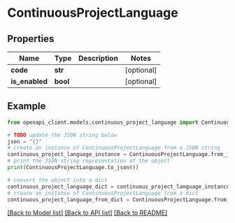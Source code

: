 # ContinuousProjectLanguage


## Properties

Name | Type | Description | Notes
------------ | ------------- | ------------- | -------------
**code** | **str** |  | [optional] 
**is_enabled** | **bool** |  | [optional] 

## Example

```python
from openapi_client.models.continuous_project_language import ContinuousProjectLanguage

# TODO update the JSON string below
json = "{}"
# create an instance of ContinuousProjectLanguage from a JSON string
continuous_project_language_instance = ContinuousProjectLanguage.from_json(json)
# print the JSON string representation of the object
print(ContinuousProjectLanguage.to_json())

# convert the object into a dict
continuous_project_language_dict = continuous_project_language_instance.to_dict()
# create an instance of ContinuousProjectLanguage from a dict
continuous_project_language_from_dict = ContinuousProjectLanguage.from_dict(continuous_project_language_dict)
```
[[Back to Model list]](../README.md#documentation-for-models) [[Back to API list]](../README.md#documentation-for-api-endpoints) [[Back to README]](../README.md)


